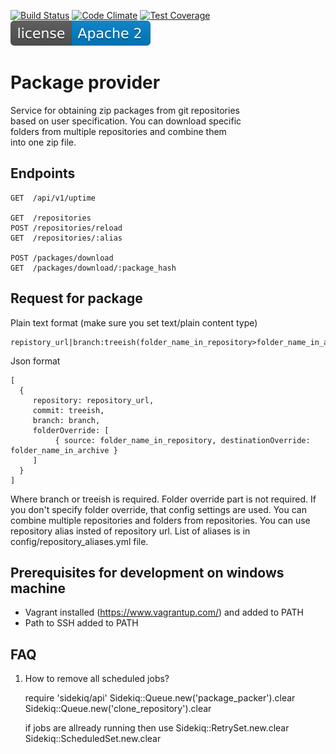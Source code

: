 [![Build Status](https://travis-ci.org/AVGTechnologies/package_provider.svg)](https://travis-ci.org/AVGTechnologies/package_provider)
[![Code Climate](https://codeclimate.com/github/AVGTechnologies/package_provider/badges/gpa.svg)](https://codeclimate.com/github/AVGTechnologies/package_provider)
[![Test Coverage](https://codeclimate.com/github/ondrej-hosak/package_provider/badges/coverage.svg)](https://codeclimate.com/github/ondrej-hosak/package_provider/coverage)
[![License](license-apache-2.svg)](https://github.com/AVGTechnologies/package_provider/blob/master/LICENSE)


Package provider
================
Service for obtaining zip packages from git repositories  
based on user specification. You can download specific  
folders from multiple repositories and combine them  
into one zip file.

Endpoints
---------
```
GET  /api/v1/uptime

GET  /repositories
POST /repositories/reload
GET  /repositories/:alias

POST /packages/download
GET  /packages/download/:package_hash
```

Request for package
-------------------

Plain text format (make sure you set text/plain content type)
```
repistory_url|branch:treeish(folder_name_in_repository>folder_name_in_archive)
```

Json format
```
[
  {
     repository: repository_url,
     commit: treeish,
     branch: branch,
     folderOverride: [
          { source: folder_name_in_repository, destinationOverride: folder_name_in_archive }
     ]
  }
]
```
Where branch or treeish is required. Folder override part is not required. If you don't specify folder override, that config settings are used. You can combine multiple repositories and folders from repositories. You can use
repository alias insted of repository url. List of aliases is in config/repository_aliases.yml file.


Prerequisites for development on windows machine
-----------------------------
* Vagrant installed (https://www.vagrantup.com/) and added to PATH
* Path to SSH added to PATH

FAQ
---
1. How to remove all scheduled jobs?

     require 'sidekiq/api'
     Sidekiq::Queue.new('package_packer').clear
     Sidekiq::Queue.new('clone_repository').clear

     if jobs are allready running then use
     Sidekiq::RetrySet.new.clear
     Sidekiq::ScheduledSet.new.clear

